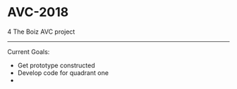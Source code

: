 # AVC-2018
4 The Boiz AVC project

******************************
Current Goals:
  * Get prototype constructed
  * Develop code for quadrant one
  * 
